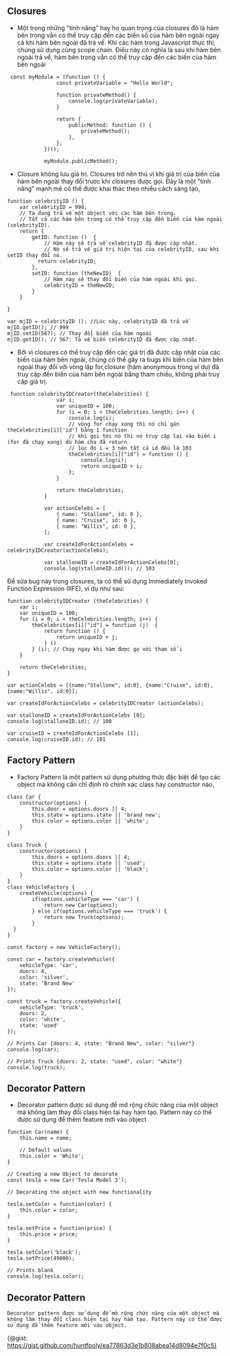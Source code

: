 ## Closures

-   Một trong những "tính năng" hay ho quan trọng của closures đó là hàm bên trong vẫn có thể truy cập đến các biến số của hàm bên ngoài ngay cả khi hàm bên ngoài đã trả về. Khi các hàm trong Javascript thực thi, chúng sử dụng cùng scope chain. Điều này có nghĩa là sau khi hàm bên ngoài trả về, hàm bên trong vẫn có thể truy cập đến các biến của hàm bên ngoài

```
 const myModule = (function () {
                const privateVariable = "Hello World";

                function privateMethod() {
                    console.log(privateVariable);
                }

                return {
                    publicMethod: function () {
                        privateMethod();
                    },
                };
            })();

            myModule.publicMethod();
```

-   Closure không lưu giá trị. Closures trở nên thú vị khi giá trị của biến của hàm bên ngoài thay đổi trươc khi closures được gọi. Đây là một "tính năng" mạnh mẽ có thể được khai thác theo nhiều cách sáng tạo,

```
function celebrityID () {
    var celebrityID = 999;
    // Ta đang trả về một object với các hàm bên trong.
    // Tất cả các hàm bên trong có thể truy cập đến biến của hàm ngoài (celebrityID).
    return {
        getID: function ()  {
            // Hàm này sẽ trả về celebrityID đã được cập nhật.
            // Nó sẽ trả về giá trị hiện tại của celebrityID, sau khi setID thay đổi nó.
          return celebrityID;
        },
        setID: function (theNewID)  {
            // Hàm này sẽ thay đổi biến của hàm ngoài khi gọi.
            celebrityID = theNewID;
        }
    }

}

var mjID = celebrityID (); //Lúc này, celebrityID đã trả về
mjID.getID(); // 999
mjID.setID(567); // Thay đổi biến của hàm ngoài
mjID.getID(); // 567: Tả về biến celebrityID đã được cập nhật.
```

-   Bởi vì closures có thể truy cập đến các giá trị đã được cập nhật của các biến của hàm bên ngoài, chúng có thể gây ra bugs khi biến của hàm bên ngoài thay đổi với vòng lặp for,closure (hàm anonymous trong ví dụ) đã truy cập đến biến của hàm bên ngoài bằng tham chiếu, không phải truy cập giá trị.

```
 function celebrityIDCreator(theCelebrities) {
                var i;
                var uniqueID = 100;
                for (i = 0; i < theCelebrities.length; i++) {
                    console.log(i);
                    // vòng for chạy xong thì nó chỉ gán theCelebrities[i]['id'] bằng 1 function
                    // khi gọi tới nó thì nó truy cập lại vào biến i (for đã chạy xong) dù hàm cha đã return
                    // lúc đó i = 3 nên tất cả id đều là 103
                    theCelebrities[i]["id"] = function () {
                        console.log(i);
                        return uniqueID + i;
                    };
                }

                return theCelebrities;
            }

            var actionCelebs = [
                { name: "Stallone", id: 0 },
                { name: "Cruise", id: 0 },
                { name: "Willis", id: 0 },
            ];

            var createIdForActionCelebs = celebrityIDCreator(actionCelebs);

            var stalloneID = createIdForActionCelebs[0];
            console.log(stalloneID.id()); // 103

```

Để sửa bug này trong closures, ta có thể sử dụng Immediately Invoked Function Expression (IIFE), ví dụ như sau:

```
function celebrityIDCreator (theCelebrities) {
    var i;
    var uniqueID = 100;
    for (i = 0; i < theCelebrities.length; i++) {
        theCelebrities[i]["id"] = function (j)  {
            return function () {
                return uniqueID + j;
            } ()
        } (i); // Chạy ngay khi hàm được gọ với tham số i
    }

    return theCelebrities;
}

var actionCelebs = [{name:"Stallone", id:0}, {name:"Cruise", id:0}, {name:"Willis", id:0}];

var createIdForActionCelebs = celebrityIDCreator (actionCelebs);

var stalloneID = createIdForActionCelebs [0];
console.log(stalloneID.id); // 100

var cruiseID = createIdForActionCelebs [1];
console.log(cruiseID.id); // 101
```

## Factory Pattern

-   Factory Pattern là một pattern sử dụng phương thức đặc biệt để tạo các object mà không cần chỉ định rõ chính xác class hay constructor nào,

```
class Car {
    constructor(options) {
        this.door = options.doors || 4;
        this.state = options.state || 'brand new';
        this.color = options.color || 'white';
    }
}

class Truck {
    constructor(options) {
        this.doors = options.doors || 4;
        this.state = options.state || 'used';
        this.color = options.color || 'black';
    }
}
class VehicleFactory {
    createVehicle(options) {
        if(options.vehicleType === 'car') {
            return new Car(options);
        } else if(options.vehicleType === 'truck') {
            return new Truck(options);
        }
  }
}

const factory = new VehicleFactory();

const car = factory.createVehicle({
    vehicleType: 'car',
    doors: 4,
    color: 'silver',
    state: 'Brand New'
});

const truck = factory.createVehicle({
    vehicleType: 'truck',
    doors: 2,
    color: 'white',
    state: 'used'
});

// Prints Car {doors: 4, state: "Brand New", color: "silver"}
console.log(car);

// Prints Truck {doors: 2, state: "used", color: "white"}
console.log(truck);
```

## Decorator Pattern

-   Decorator pattern được sử dụng để mở rộng chức năng của một object mà không làm thay đổi class hiện tại hay hàm tạo. Pattern này có thể được sử dụng để thêm feature mới vào object

```
function Car(name) {
    this.name = name;

    // Default values
    this.color = 'White';
}

// Creating a new Object to decorate
const tesla = new Car('Tesla Model 3');

// Decorating the object with new functionality

tesla.setColor = function(color) {
    this.color = color;
}

tesla.setPrice = function(price) {
    this.price = price;
}

tesla.setColor('black');
tesla.setPrice(49000);

// Prints blank
console.log(tesla.color);
```

## Decorator Pattern

```
Decorator pattern được sử dụng để mở rộng chức năng của một object mà không làm thay đổi class hiện tại hay hàm tạo. Pattern này có thể được sử dụng để thêm feature mới vào object.

```

{@gist: https://gist.github.com/huntfpoly/ea77863d3e1b808abea14d8094e7f0c5}
